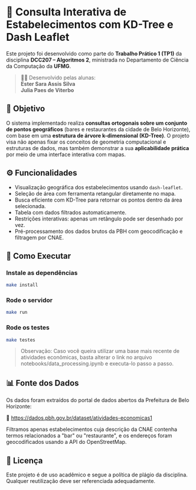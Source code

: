 # 📍 Consulta Interativa de Estabelecimentos com KD-Tree e Dash Leaflet

Este projeto foi desenvolvido como parte do **Trabalho Prático 1 (TP1)** da disciplina **DCC207 – Algoritmos 2**, ministrada no Departamento de Ciência da Computação da **UFMG**.

> 🧑‍💻 Desenvolvido pelas alunas:  
> **Ester Sara Assis Silva**  
> **Julia Paes de Viterbo**

## 🎯 Objetivo

O sistema implementado realiza **consultas ortogonais sobre um conjunto de pontos geográficos** (bares e restaurantes da cidade de Belo Horizonte), com base em uma **estrutura de árvore k-dimensional (KD-Tree)**. O projeto visa não apenas fixar os conceitos de geometria computacional e estruturas de dados, mas também demonstrar a sua **aplicabilidade prática** por meio de uma interface interativa com mapas.

## ⚙️ Funcionalidades

- Visualização geográfica dos estabelecimentos usando `dash-leaflet`.
- Seleção de área com ferramenta retangular diretamente no mapa.
- Busca eficiente com KD-Tree para retornar os pontos dentro da área selecionada.
- Tabela com dados filtrados automaticamente.
- Restrições interativas: apenas um retângulo pode ser desenhado por vez.
- Pré-processamento dos dados brutos da PBH com geocodificação e filtragem por CNAE.

## 🚀 Como Executar

### Instale as dependências

```bash
make install
```
### Rode o servidor
```bash
make run
```
### Rode os testes
```bash
make testes
```
> Observação: Caso você queira utilizar uma base mais recente de atividades econômicas, basta alterar o link no arquivo notebooks/data_processing.ipynb e executa-lo passo a passo.

## 📊 Fonte dos Dados
Os dados foram extraídos do portal de dados abertos da Prefeitura de Belo Horizonte:

🔗 https://dados.pbh.gov.br/dataset/atividades-economicas1

Filtramos apenas estabelecimentos cuja descrição da CNAE contenha termos relacionados a "bar" ou "restaurante", e os endereços foram geocodificados usando a API do OpenStreetMap.

## 📄 Licença
Este projeto é de uso acadêmico e segue a política de plágio da disciplina. Qualquer reutilização deve ser referenciada adequadamente.
